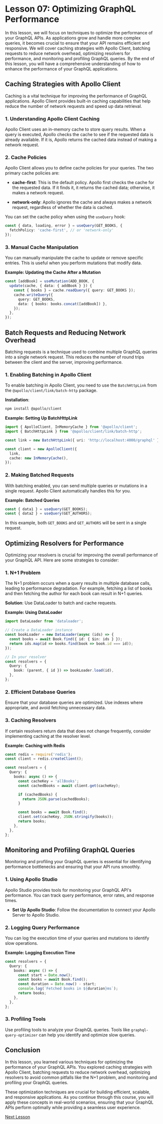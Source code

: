 # Lesson 07: Optimizing GraphQL Performance

In this lesson, we will focus on techniques to optimize the performance of your GraphQL APIs. As applications grow and handle more complex queries, it becomes crucial to ensure that your API remains efficient and responsive. We will cover caching strategies with Apollo Client, batching requests to reduce network overhead, optimizing resolvers for performance, and monitoring and profiling GraphQL queries. By the end of this lesson, you will have a comprehensive understanding of how to enhance the performance of your GraphQL applications.

## Caching Strategies with Apollo Client

Caching is a vital technique for improving the performance of GraphQL applications. Apollo Client provides built-in caching capabilities that help reduce the number of network requests and speed up data retrieval.

### 1. Understanding Apollo Client Caching

Apollo Client uses an in-memory cache to store query results. When a query is executed, Apollo checks the cache to see if the requested data is already available. If it is, Apollo returns the cached data instead of making a network request.

### 2. Cache Policies

Apollo Client allows you to define cache policies for your queries. The two primary cache policies are:

- **cache-first**: This is the default policy. Apollo first checks the cache for the requested data. If it finds it, it returns the cached data; otherwise, it makes a network request.

- **network-only**: Apollo ignores the cache and always makes a network request, regardless of whether the data is cached.

You can set the cache policy when using the `useQuery` hook:

```typescript
const { data, loading, error } = useQuery(GET_BOOKS, {
  fetchPolicy: 'cache-first', // or 'network-only'
});
```

### 3. Manual Cache Manipulation

You can manually manipulate the cache to update or remove specific entries. This is useful when you perform mutations that modify data.

**Example: Updating the Cache After a Mutation**
```typescript
const [addBook] = useMutation(ADD_BOOK, {
  update(cache, { data: { addBook } }) {
    const { books } = cache.readQuery({ query: GET_BOOKS });
    cache.writeQuery({
      query: GET_BOOKS,
      data: { books: books.concat([addBook]) },
    });
  },
});
```

## Batch Requests and Reducing Network Overhead

Batching requests is a technique used to combine multiple GraphQL queries into a single network request. This reduces the number of round trips between the client and the server, improving performance.

### 1. Enabling Batching in Apollo Client

To enable batching in Apollo Client, you need to use the `BatchHttpLink` from the `@apollo/client/link/batch-http` package.

**Installation**:
```bash
npm install @apollo/client
```

**Example: Setting Up BatchHttpLink**
```typescript
import { ApolloClient, InMemoryCache } from '@apollo/client';
import { BatchHttpLink } from '@apollo/client/link/batch-http';

const link = new BatchHttpLink({ uri: 'http://localhost:4000/graphql' });

const client = new ApolloClient({
  link,
  cache: new InMemoryCache(),
});
```

### 2. Making Batched Requests

With batching enabled, you can send multiple queries or mutations in a single request. Apollo Client automatically handles this for you.

**Example: Batched Queries**
```typescript
const { data1 } = useQuery(GET_BOOKS);
const { data2 } = useQuery(GET_AUTHORS);
```

In this example, both `GET_BOOKS` and `GET_AUTHORS` will be sent in a single request.

## Optimizing Resolvers for Performance

Optimizing your resolvers is crucial for improving the overall performance of your GraphQL API. Here are some strategies to consider:

### 1. N+1 Problem

The N+1 problem occurs when a query results in multiple database calls, leading to performance degradation. For example, fetching a list of books and then fetching the author for each book can result in N+1 queries.

**Solution**: Use DataLoader to batch and cache requests.

**Example: Using DataLoader**
```typescript
import DataLoader from 'dataloader';

// Create a DataLoader instance
const bookLoader = new DataLoader(async (ids) => {
  const books = await Book.find({ id: { $in: ids } });
  return ids.map(id => books.find(book => book.id === id));
});

// In your resolver
const resolvers = {
  Query: {
    book: (parent, { id }) => bookLoader.load(id),
  },
};
```

### 2. Efficient Database Queries

Ensure that your database queries are optimized. Use indexes where appropriate, and avoid fetching unnecessary data.

### 3. Caching Resolvers

If certain resolvers return data that does not change frequently, consider implementing caching at the resolver level.

**Example: Caching with Redis**
```typescript
const redis = require('redis');
const client = redis.createClient();

const resolvers = {
  Query: {
    books: async () => {
      const cacheKey = 'allBooks';
      const cachedBooks = await client.get(cacheKey);

      if (cachedBooks) {
        return JSON.parse(cachedBooks);
      }

      const books = await Book.find();
      client.set(cacheKey, JSON.stringify(books));
      return books;
    },
  },
};
```

## Monitoring and Profiling GraphQL Queries

Monitoring and profiling your GraphQL queries is essential for identifying performance bottlenecks and ensuring that your API runs smoothly.

### 1. Using Apollo Studio

Apollo Studio provides tools for monitoring your GraphQL API's performance. You can track query performance, error rates, and response times.

- **Set Up Apollo Studio**: Follow the documentation to connect your Apollo Server to Apollo Studio.

### 2. Logging Query Performance

You can log the execution time of your queries and mutations to identify slow operations.

**Example: Logging Execution Time**
```typescript
const resolvers = {
  Query: {
    books: async () => {
      const start = Date.now();
      const books = await Book.find();
      const duration = Date.now() - start;
      console.log(`Fetched books in ${duration}ms`);
      return books;
    },
  },
};
```

### 3. Profiling Tools

Use profiling tools to analyze your GraphQL queries. Tools like `graphql-query-optimizer` can help you identify and optimize slow queries.

## Conclusion

In this lesson, you learned various techniques for optimizing the performance of your GraphQL APIs. You explored caching strategies with Apollo Client, batching requests to reduce network overhead, optimizing resolvers to avoid common pitfalls like the N+1 problem, and monitoring and profiling your GraphQL queries.

These optimization techniques are crucial for building efficient, scalable, and responsive applications. As you continue through this course, you will apply these concepts in real-world scenarios, ensuring that your GraphQL APIs perform optimally while providing a seamless user experience.

[Next Lesson](./08_security_best_practices_for_graphql.md)